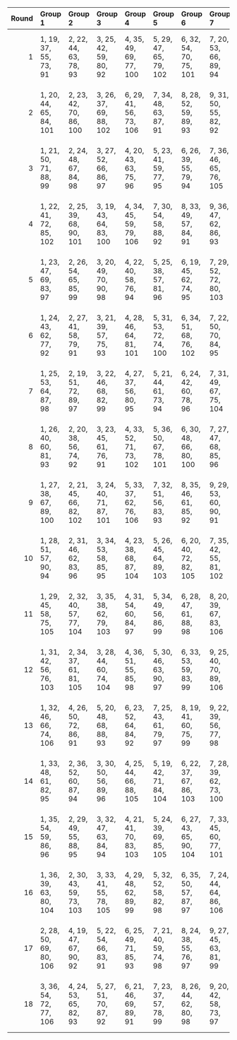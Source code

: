 |   Round | Group 1                | Group 2                | Group 3                | Group 4                | Group 5                | Group 6                | Group 7                | Group 8                 | Group 9                 | Group 10                | Group 11                | Group 12                | Group 13                | Group 14                | Group 15                | Group 16                | Group 17           | Group 18           |
|--------:|:-----------------------|:-----------------------|:-----------------------|:-----------------------|:-----------------------|:-----------------------|:-----------------------|:------------------------|:------------------------|:------------------------|:------------------------|:------------------------|:------------------------|:------------------------|:------------------------|:------------------------|:-------------------|:-------------------|
|       1 | 1, 19, 37, 55, 73, 91  | 2, 22, 44, 63, 78, 93  | 3, 25, 42, 59, 80, 92  | 4, 35, 49, 69, 77, 100 | 5, 29, 47, 65, 79, 102 | 6, 32, 54, 70, 75, 101 | 7, 20, 53, 66, 89, 94  | 8, 23, 51, 71, 82, 96   | 9, 26, 46, 67, 87, 95   | 10, 30, 39, 64, 76, 99  | 11, 33, 43, 72, 81, 98  | 12, 36, 41, 68, 74, 97  | 15, 31, 52, 57, 85, 106 | 16, 21, 38, 60, 86, 105 | 17, 24, 45, 56, 88, 104 | 18, 27, 40, 61, 84, 103 | 13, 34, 50, 62, 90 | 14, 28, 48, 58, 83 |
|       2 | 1, 20, 44, 65, 84, 101 | 2, 23, 42, 70, 86, 100 | 3, 26, 37, 69, 88, 102 | 6, 29, 41, 56, 73, 106 | 7, 34, 48, 63, 87, 91  | 8, 28, 52, 59, 89, 93  | 9, 31, 50, 55, 82, 92  | 10, 33, 40, 66, 90, 96  | 11, 36, 38, 71, 83, 95  | 12, 30, 45, 67, 85, 94  | 13, 24, 54, 68, 81, 103 | 14, 27, 49, 64, 74, 105 | 15, 21, 47, 72, 76, 104 | 16, 19, 46, 57, 79, 98  | 17, 22, 53, 62, 75, 97  | 18, 25, 51, 58, 77, 99  | 4, 32, 39, 61, 78  | 5, 35, 43, 60, 80  |
|       3 | 1, 21, 50, 71, 88, 99  | 2, 24, 48, 67, 84, 98  | 3, 27, 52, 66, 86, 97  | 4, 20, 43, 63, 75, 96  | 5, 23, 41, 59, 77, 95  | 6, 26, 39, 55, 79, 94  | 7, 36, 46, 65, 76, 105 | 8, 30, 53, 70, 81, 104  | 9, 33, 51, 69, 74, 103  | 11, 22, 42, 61, 90, 106 | 13, 28, 45, 72, 78, 92  | 14, 31, 40, 68, 80, 91  | 15, 34, 38, 64, 73, 93  | 16, 35, 47, 58, 89, 101 | 17, 29, 54, 57, 82, 100 | 18, 32, 49, 62, 87, 102 | 10, 19, 44, 56, 85 | 12, 25, 37, 60, 83 |
|       4 | 1, 22, 41, 72, 85, 102 | 2, 25, 39, 68, 90, 101 | 3, 19, 43, 64, 83, 100 | 4, 34, 45, 59, 79, 106 | 7, 30, 54, 58, 88, 92  | 8, 33, 49, 57, 84, 91  | 9, 36, 47, 62, 86, 93  | 10, 35, 37, 70, 82, 94  | 11, 29, 44, 69, 87, 96  | 12, 32, 42, 65, 89, 95  | 13, 26, 51, 66, 73, 104 | 14, 20, 46, 71, 78, 103 | 15, 23, 53, 67, 80, 105 | 16, 24, 52, 61, 74, 99  | 17, 27, 50, 60, 76, 98  | 18, 21, 48, 56, 81, 97  | 5, 28, 40, 55, 75  | 6, 31, 38, 63, 77  |
|       5 | 1, 23, 47, 69, 83, 97  | 2, 26, 54, 65, 85, 99  | 3, 20, 49, 70, 90, 98  | 4, 22, 40, 58, 76, 94  | 5, 25, 38, 57, 81, 96  | 6, 19, 45, 62, 74, 95  | 7, 29, 52, 72, 80, 103 | 8, 32, 50, 68, 73, 105  | 9, 35, 48, 64, 78, 104  | 12, 21, 43, 55, 87, 106 | 13, 33, 42, 67, 79, 93  | 14, 36, 37, 66, 75, 92  | 15, 30, 44, 71, 77, 91  | 16, 28, 53, 56, 84, 102 | 17, 31, 51, 61, 86, 101 | 18, 34, 46, 60, 88, 100 | 10, 24, 41, 63, 89 | 11, 27, 39, 59, 82 |
|       6 | 1, 24, 43, 62, 77, 92  | 2, 27, 41, 58, 79, 91  | 3, 21, 39, 57, 75, 93  | 4, 28, 46, 64, 81, 101 | 5, 31, 53, 72, 74, 100 | 6, 34, 51, 68, 76, 102 | 7, 22, 50, 70, 84, 95  | 8, 25, 48, 69, 86, 94   | 9, 19, 52, 65, 88, 96   | 10, 32, 45, 71, 80, 97  | 11, 35, 40, 67, 73, 99  | 12, 29, 38, 66, 78, 98  | 13, 30, 47, 60, 82, 106 | 16, 23, 44, 55, 90, 103 | 17, 26, 42, 63, 83, 105 | 18, 20, 37, 59, 85, 104 | 14, 33, 54, 56, 87 | 15, 36, 49, 61, 89 |
|       7 | 1, 25, 53, 64, 87, 98  | 2, 19, 51, 72, 89, 97  | 3, 22, 46, 68, 82, 99  | 4, 27, 37, 56, 80, 95  | 5, 21, 44, 61, 73, 94  | 6, 24, 42, 60, 78, 96  | 7, 31, 49, 67, 75, 104 | 8, 34, 47, 66, 77, 103  | 9, 28, 54, 71, 79, 105  | 10, 26, 38, 58, 84, 106 | 13, 35, 39, 65, 74, 91  | 14, 29, 43, 70, 76, 93  | 15, 32, 41, 69, 81, 92  | 16, 33, 50, 63, 85, 100 | 17, 36, 48, 59, 90, 102 | 18, 30, 52, 55, 83, 101 | 11, 20, 45, 57, 86 | 12, 23, 40, 62, 88 |
|       8 | 1, 26, 40, 60, 81, 93  | 2, 20, 38, 56, 74, 92  | 3, 23, 45, 61, 76, 91  | 4, 33, 52, 71, 73, 102 | 5, 36, 50, 67, 78, 101 | 6, 30, 48, 66, 80, 100 | 7, 27, 47, 68, 85, 96  | 8, 21, 54, 64, 90, 95   | 9, 24, 49, 72, 83, 94   | 10, 34, 42, 69, 75, 98  | 11, 28, 37, 65, 77, 97  | 12, 31, 44, 70, 79, 99  | 14, 35, 51, 63, 88, 106 | 16, 25, 41, 62, 82, 104 | 17, 19, 39, 58, 87, 103 | 18, 22, 43, 57, 89, 105 | 13, 32, 53, 55, 86 | 15, 29, 46, 59, 84 |
|       9 | 1, 27, 38, 67, 89, 100 | 2, 21, 45, 66, 82, 102 | 3, 24, 40, 71, 87, 101 | 5, 33, 37, 62, 76, 106 | 7, 32, 51, 56, 83, 93  | 8, 35, 46, 61, 85, 92  | 9, 29, 53, 60, 90, 91  | 10, 28, 43, 68, 86, 95  | 11, 31, 41, 64, 88, 94  | 12, 34, 39, 72, 84, 96  | 13, 19, 48, 70, 77, 105 | 14, 22, 52, 69, 79, 104 | 15, 25, 50, 65, 75, 103 | 16, 26, 49, 59, 78, 97  | 17, 20, 47, 55, 80, 99  | 18, 23, 54, 63, 73, 98  | 4, 30, 42, 57, 74  | 6, 36, 44, 58, 81  |
|      10 | 1, 28, 51, 57, 90, 94  | 2, 31, 46, 62, 83, 96  | 3, 34, 53, 58, 85, 95  | 4, 23, 38, 68, 87, 104 | 5, 26, 45, 64, 89, 103 | 6, 20, 40, 72, 82, 105 | 7, 35, 42, 55, 81, 102 | 8, 29, 37, 63, 74, 101  | 9, 32, 44, 59, 76, 100  | 10, 22, 49, 60, 73, 92  | 11, 25, 47, 56, 78, 91  | 12, 19, 54, 61, 80, 93  | 13, 36, 43, 69, 84, 99  | 14, 30, 41, 65, 86, 98  | 15, 33, 39, 70, 88, 97  | 16, 27, 48, 71, 75, 106 | 17, 21, 52, 67, 77 | 18, 24, 50, 66, 79 |
|      11 | 1, 29, 45, 58, 75, 105 | 2, 32, 40, 57, 77, 104 | 3, 35, 38, 62, 79, 103 | 4, 31, 54, 60, 84, 97  | 5, 34, 49, 56, 86, 99  | 6, 28, 47, 61, 88, 98  | 8, 20, 39, 67, 83, 106 | 10, 21, 51, 65, 78, 100 | 11, 24, 46, 70, 80, 102 | 12, 27, 53, 69, 73, 101 | 13, 25, 52, 63, 76, 95  | 14, 19, 50, 59, 81, 94  | 15, 22, 48, 55, 74, 96  | 16, 30, 37, 72, 87, 93  | 17, 33, 44, 68, 89, 92  | 18, 36, 42, 64, 82, 91  | 7, 26, 41, 71, 90  | 9, 23, 43, 66, 85  |
|      12 | 1, 31, 42, 56, 76, 103 | 2, 34, 37, 61, 81, 105 | 3, 28, 44, 60, 74, 104 | 4, 36, 51, 55, 85, 98  | 5, 30, 46, 63, 90, 97  | 6, 33, 53, 59, 83, 99  | 9, 25, 40, 70, 89, 106 | 10, 23, 48, 72, 79, 101 | 11, 26, 52, 68, 75, 100 | 12, 20, 50, 64, 77, 102 | 13, 21, 49, 58, 80, 96  | 14, 24, 47, 57, 73, 95  | 15, 27, 54, 62, 78, 94  | 16, 32, 43, 67, 88, 91  | 17, 35, 41, 66, 84, 93  | 18, 29, 39, 71, 86, 92  | 7, 19, 38, 69, 82  | 8, 22, 45, 65, 87  |
|      13 | 1, 32, 46, 66, 74, 106 | 4, 26, 50, 72, 86, 91  | 5, 20, 48, 68, 88, 93  | 6, 23, 52, 64, 84, 92  | 7, 25, 43, 61, 79, 97  | 8, 19, 41, 60, 75, 99  | 9, 22, 39, 56, 77, 98  | 10, 31, 47, 59, 87, 105 | 11, 34, 54, 55, 89, 104 | 12, 28, 49, 63, 82, 103 | 13, 27, 44, 57, 83, 102 | 14, 21, 42, 62, 85, 101 | 15, 24, 37, 58, 90, 100 | 16, 36, 45, 70, 73, 96  | 17, 30, 40, 69, 78, 95  | 18, 33, 38, 65, 80, 94  | 2, 35, 53, 71, 76  | 3, 29, 51, 67, 81  |
|      14 | 1, 33, 48, 61, 82, 95  | 2, 36, 52, 60, 87, 94  | 3, 30, 50, 56, 89, 96  | 4, 25, 44, 66, 88, 105 | 5, 19, 42, 71, 84, 104 | 6, 22, 37, 67, 86, 103 | 7, 28, 39, 62, 73, 100 | 8, 31, 43, 58, 78, 102  | 9, 34, 41, 57, 80, 101  | 10, 27, 46, 55, 77, 93  | 11, 21, 53, 63, 79, 92  | 12, 24, 51, 59, 75, 91  | 13, 29, 40, 64, 85, 97  | 14, 32, 38, 72, 90, 99  | 15, 35, 45, 68, 83, 98  | 17, 23, 49, 65, 81, 106 | 16, 20, 54, 69, 76 | 18, 26, 47, 70, 74 |
|      15 | 1, 35, 54, 59, 86, 96  | 2, 29, 49, 55, 88, 95  | 3, 32, 47, 63, 84, 94  | 4, 21, 41, 70, 83, 103 | 5, 24, 39, 69, 85, 105 | 6, 27, 43, 65, 90, 104 | 7, 33, 45, 60, 77, 101 | 8, 36, 40, 56, 79, 100  | 9, 30, 38, 61, 75, 102  | 10, 20, 52, 62, 81, 91  | 11, 23, 50, 58, 74, 93  | 12, 26, 48, 57, 76, 92  | 13, 31, 37, 71, 89, 98  | 14, 34, 44, 67, 82, 97  | 15, 28, 42, 66, 87, 99  | 18, 19, 53, 68, 78, 106 | 16, 22, 51, 64, 80 | 17, 25, 46, 72, 73 |
|      16 | 1, 36, 39, 63, 80, 104 | 2, 30, 43, 59, 73, 103 | 3, 33, 41, 55, 78, 105 | 4, 29, 48, 62, 89, 99  | 5, 32, 52, 58, 82, 98  | 6, 35, 50, 57, 87, 97  | 7, 24, 44, 64, 86, 106 | 10, 25, 54, 67, 74, 102 | 11, 19, 49, 66, 76, 101 | 12, 22, 47, 71, 81, 100 | 13, 23, 46, 56, 75, 94  | 14, 26, 53, 61, 77, 96  | 15, 20, 51, 60, 79, 95  | 16, 34, 40, 65, 83, 92  | 17, 28, 38, 70, 85, 91  | 18, 31, 45, 69, 90, 93  | 8, 27, 42, 72, 88  | 9, 21, 37, 68, 84  |
|      17 | 2, 28, 50, 69, 80, 106 | 4, 19, 47, 67, 90, 92  | 5, 22, 54, 66, 83, 91  | 6, 25, 49, 71, 85, 93  | 7, 21, 40, 59, 74, 98  | 8, 24, 38, 55, 76, 97  | 9, 27, 45, 63, 81, 99  | 10, 36, 53, 57, 88, 103 | 11, 30, 51, 62, 84, 105 | 12, 33, 46, 58, 86, 104 | 13, 20, 41, 61, 87, 100 | 14, 23, 39, 60, 89, 102 | 15, 26, 43, 56, 82, 101 | 16, 29, 42, 68, 77, 94  | 17, 32, 37, 64, 79, 96  | 18, 35, 44, 72, 75, 95  | 1, 34, 52, 70, 78  | 3, 31, 48, 65, 73  |
|      18 | 3, 36, 54, 72, 77, 106 | 4, 24, 53, 65, 82, 93  | 5, 27, 51, 70, 87, 92  | 6, 21, 46, 69, 89, 91  | 7, 23, 37, 57, 78, 99  | 8, 26, 44, 62, 80, 98  | 9, 20, 42, 58, 73, 97  | 10, 29, 50, 61, 83, 104 | 11, 32, 48, 60, 85, 103 | 12, 35, 52, 56, 90, 105 | 13, 22, 38, 59, 88, 101 | 14, 25, 45, 55, 84, 100 | 15, 19, 40, 63, 86, 102 | 16, 31, 39, 66, 81, 95  | 17, 34, 43, 71, 74, 94  | 18, 28, 41, 67, 76, 96  | 1, 30, 49, 68, 79  | 2, 33, 47, 64, 75  |